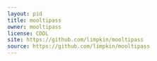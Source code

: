 ```yaml
---
layout: pid
title: mooltipass
owner: mooltipass
license: CDDL
site: https://github.com/limpkin/mooltipass
source: https://github.com/limpkin/mooltipass
---
```


